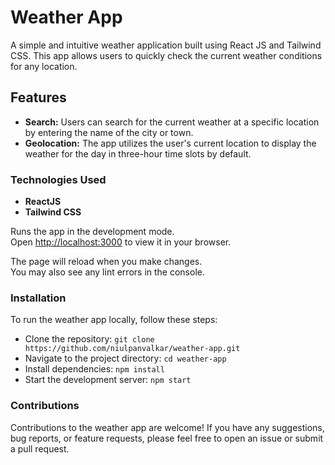 # Weather App

A simple and intuitive weather application built using React JS and Tailwind CSS. This app allows users to quickly check the current weather conditions for any location.

## Features

- **Search:** Users can search for the current weather at a specific location by entering the name of the city or town.
- **Geolocation:** The app utilizes the user's current location to display the weather for the day in three-hour time slots by default.

### Technologies Used

- **ReactJS**
- **Tailwind CSS**

Runs the app in the development mode.\
Open [http://localhost:3000](http://localhost:3000) to view it in your browser.

The page will reload when you make changes.\
You may also see any lint errors in the console.

### Installation
To run the weather app locally, follow these steps:

-   Clone the repository: `git clone https://github.com/niulpanvalkar/weather-app.git`
-   Navigate to the project directory: `cd weather-app`
-   Install dependencies: `npm install`
-   Start the development server: `npm start`

### Contributions

Contributions to the weather app are welcome! If you have any suggestions, bug reports, or feature requests, please feel free to open an issue or submit a pull request.
